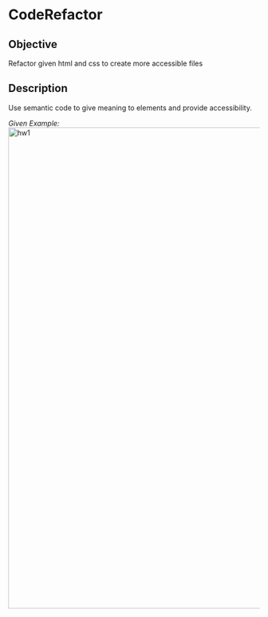 # CodeRefactor

 ## Objective
 Refactor given html and css to create more accessible files
 
 ## Description
 
Use semantic code to give meaning to elements and provide accessibility.

<i>Given Example:</i>
<br>
<img width="963" alt="hw1" src="https://user-images.githubusercontent.com/66035385/85879947-3123b080-b7a9-11ea-915f-5be393481a96.png">

